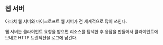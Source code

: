 ## 웹 서버

아파치 웹 서버와 마이크로프트 웹 서버가 전 세계적으로 많이 쓰인다.

웹 서버는 클라이언트 요청을 받으면 리소스를 탐색한 후 응답을 만들어서 클라이언트에 보내고 HTTP 트랜잭션을 로그에 남긴다.
